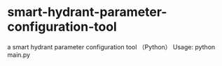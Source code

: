 # smart-hydrant-parameter-configuration-tool
a smart hydrant parameter configuration tool （Python）
Usage:
  python main.py
